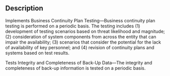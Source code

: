 ## Description

Implements Business Continuity Plan Testing—Business continuity plan testing is performed on a periodic basis. The testing includes (1) development of testing scenarios based on threat likelihood and magnitude; (2) consideration of system components from across the entity that can impair the availability; (3) scenarios that consider the potential for the lack of availability of key personnel; and (4) revision of continuity plans and systems based on test results.

Tests Integrity and Completeness of Back-Up Data—The integrity and completeness of back-up information is tested on a periodic basis.
